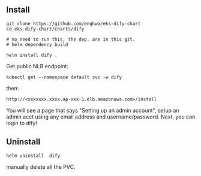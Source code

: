 
## Install
```
git clone https://github.com/enghwa/eks-dify-chart
cd eks-dify-chart/charts/dify

# no need to run this, the dep. are in this git.
# helm dependency build

helm install dify .
```

Get public NLB endpoint:
```
kubectl get --namespace default svc -w dify
```
then:
```
http://<xxxxxxx.xxxx.ap-xxx-1.elb.amazonaws.com>/install

```

You will see a page that says "Setting up an admin account", setup an admin acct using any email address and username/password.
Next, you can login to dify!

## Uninstall

```
helm uninstall  dify
```
manually delete all the PVC.
